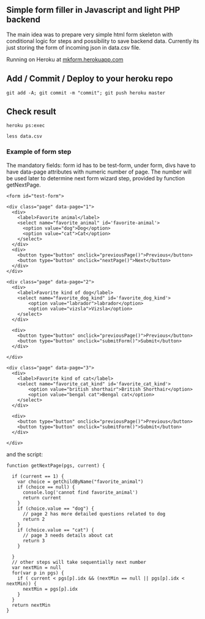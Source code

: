 ## Simple form filler in Javascript and light PHP backend
The main idea was to prepare very simple html form skeleton with conditional logic for steps and possibility to save backend data.
Currently its just storing the form of incoming json in data.csv file.

Running on Heroku at [mkform.herokuapp.com](https://mkform.herokuapp.com/)

## Add / Commit / Deploy to your heroku repo
```
git add -A; git commit -m "commit"; git push heroku master
```

## Check result
```
heroku ps:exec

less data.csv
```

### Example of form step
The mandatory fields: form id has to be test-form, under form, divs have to have data-page attributes with numeric number of page.
The number will be used later to determine next form wizard step, provided by function getNextPage.
```
<form id="test-form">
  
<div class="page" data-page="1">
  <div>
    <label>Favorite animal</label>
    <select name="favorite_animal" id='favorite-animal'>
      <option value="dog">Dog</option>
      <option value="cat">Cat</option>
    </select>
  </div>
  <div>
    <button type="button" onclick="previousPage()">Previous</button>
    <button type="button" onclick="nextPage()">Next</button>
  </div>
</div>

<div class="page" data-page="2">
  <div>
    <label>Favorite kind of dog</label>
    <select name="favorite_dog_kind" id='favorite_dog_kind'>
        <option value="labrador">labrador</option>
        <option value="vizsla">Vizsla</option>
    </select>
  </div>

  <div>
    <button type="button" onclick="previousPage()">Previous</button>
    <button type="button" onclick="submitForm()">Submit</button>
  </div>
  
</div>

<div class="page" data-page="3">
  <div>
    <label>Favorite kind of cat</label>
    <select name="favorite_cat_kind" id='favorite_cat_kind'>
        <option value="british shorthair">British Shorthair</option>
        <option value="bengal cat">Bengal cat</option>
    </select>
  </div>

  <div>
    <button type="button" onclick="previousPage()">Previous</button>
    <button type="button" onclick="submitForm()">Submit</button>
  </div>
  
</div>
```
and the script:
```
function getNextPage(pgs, current) {

  if (current == 1) {
    var choice = getChildByName("favorite_animal")
    if (choice == null) {
      console.log('cannot find favorite_animal')
      return current
    }
    if (choice.value == "dog") {
      // page 2 has more detailed questions related to dog
      return 2
    }
    if (choice.value == "cat") {
      // page 3 needs details about cat
      return 3
    }
  
  }
  // other steps will take sequentially next number
  var nextMin = null
  for(var p in pgs) {
    if ( current < pgs[p].idx && (nextMin == null || pgs[p].idx < nextMin)) {
      nextMin = pgs[p].idx
    }
  }
  return nextMin
}
```